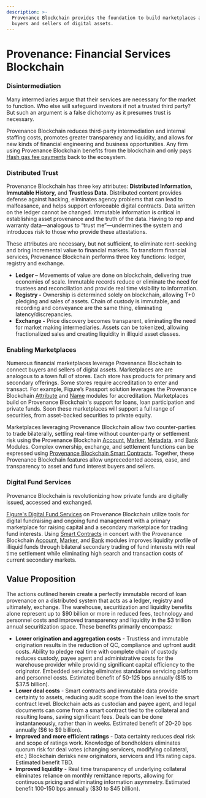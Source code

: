 ```yaml
---
description: >-
  Provenance Blockchain provides the foundation to build marketplaces and exchanges for
  buyers and sellers of digital assets.
---
```


# Provenance: Financial Services Blockchain

### Disintermediation

Many intermediaries argue that their services are necessary for the market to function. Who else will safeguard investors if not a trusted third party?  But such an argument is a false dichotomy as it presumes trust is necessary.

Provenance Blockchain reduces third-party intermediation and internal staffing costs, promotes greater transparency and liquidity, and allows for new kinds of financial engineering and business opportunities. Any firm using Provenance Blockchain benefits from the blockchain and only pays [Hash gas fee payments](../../contributing/adr/300-core-concepts/301-hash.md) back to the ecosystem.

### Distributed Trust

Provenance Blockchain has three key attributes: **Distributed Information, Immutable History,** and **Trustless Data**.  Distributed content provides defense against hacking, eliminates agency problems that can lead to malfeasance, and helps support enforceable digital contracts. Data written on the ledger cannot be changed. Immutable information is critical in establishing asset provenance and the truth of the data. Having to rep and warranty data—analogous to “trust me”—undermines the system and introduces risk to those who provide these attestations.

These attributes are necessary, but not sufficient, to eliminate rent-seeking and bring incremental value to financial markets. To transform financial services, Provenance Blockchain performs three key functions: ledger, registry and exchange.

* **Ledger –** Movements of value are done on blockchain, delivering true economies of scale.  Immutable records reduce or eliminate the need for trustees and reconciliation and provide real time visibility to information.
* **Registry -** Ownership is determined solely on blockchain, allowing T+0 pledging and sales of assets. Chain of custody is immutable, and recording and conveyance are the same thing, eliminating latency/discrepancies.
* **Exchange -** Price discovery becomes transparent, eliminating the need for market making intermediaries. Assets can be tokenized, allowing fractionalized sales and creating liquidity in illiquid asset classes.

### Enabling Marketplaces

Numerous financial marketplaces leverage Provenance Blockchain to connect buyers and sellers of digital assets.  Marketplaces are are analogous to a town full of stores. Each store has products for primary and secondary offerings. Some stores require accreditation to enter and transact. For example, Figure’s Passport solution leverages the Provenance Blockchain [Attribute](../../modules/account.md) and [Name](../../modules/name-module.md) modules for accreditation. Marketplaces build on Provenance Blockchain's support for loans, loan participation and private funds. Soon these marketplaces will support a full range of securities, from asset-backed securities to private equity.

Marketplaces leveraging Provenance Blockchain allow two counter-parties to trade bilaterally, settling real-time without counter-party or settlement risk using the Provenance Blockchain [Account](../../modules/inherited-modules.md), [Marker](../../modules/marker-module.md), [Metadata](../../modules/metadata-module.md), and [Bank](../../modules/inherited-modules.md) Modules. Complex ownership, exchange, and settlement functions can be expressed using [Provenance Blockchain Smart Contracts](../../modules/provwasm-smart-contracts.md).  Together, these Provenance Blockchain features allow unprecedented access, ease, and transparency to asset and fund interest buyers and sellers.  

### Digital Fund Services

Provenance Blockchain is revolutionizing how private funds are digitally issued, accessed and exchanged.

[Figure's Digital Fund Services](https://provenance.io/#digital-fund-services) on Provenance Blockchain utilize tools for digital fundraising and ongoing fund management with a primary marketplace for raising capital and a secondary marketplace for trading fund interests.  Using [Smart Contracts](../../modules/provwasm-smart-contracts.md) in concert with the Provenance Blockchain [Account](../../modules/inherited-modules.md), [Marker](../../modules/marker-module.md), and [Bank](../../modules/inherited-modules.md) modules improves liquidity profile of illiquid funds through bilateral secondary trading of fund interests with real time settlement while eliminating high search and transaction costs of current secondary markets.

## Value Proposition

The actions outlined herein create a perfectly immutable record of loan provenance on a distributed system that acts as a ledger, registry and ultimately, exchange. The warehouse, securitization and liquidity benefits alone represent up to $90 billion or more in reduced fees, technology and personnel costs and improved transparency and liquidity in the $3 trillion annual securitization space. These benefits primarily encompass: 

* **Lower origination and aggregation costs** - Trustless and immutable origination results in the reduction of QC, compliance and upfront audit costs. Ability to pledge real time with complete chain of custody reduces custody, payee agent and administrative costs for the warehouse provider while providing significant capital efficiency to the originator.  Embedded servicing eliminates standalone servicing platform and personnel costs.  Estimated benefit of 50-125 bps annually \($15 to $37.5 billion\).
* **Lower deal costs** - Smart contracts and immutable data provide certainty to assets, reducing audit scope from the loan level to the smart contract level. Blockchain acts as custodian and payee agent, and legal documents can come from a smart contract tied to the collateral and resulting loans, saving significant fees. Deals can be done instantaneously, rather than in weeks. Estimated benefit of 20-20 bps annually \($6 to $9 billion\).
* **Improved and more efficient ratings** -  Data certainty reduces deal risk and scope of ratings work.  Knowledge of bondholders eliminates quorum risk for deal votes \(changing servicers, modifying collateral, etc.\)  Blockchain derisks new originators, servicers and lifts rating caps.  Estimated benefit TBD.
* **Improved liquidity** - Real time transparency of underlying collateral eliminates reliance on monthly remittance reports, allowing for continuous pricing and eliminating information asymmetry.  Estimated benefit 100-150 bps annually \($30 to $45 billion\).

